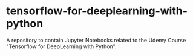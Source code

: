 # tensorflow-for-deeplearning-with-python
A repository to contain Jupyter Notebooks related to the Udemy Course "Tensorflow for DeepLearning with Python".
